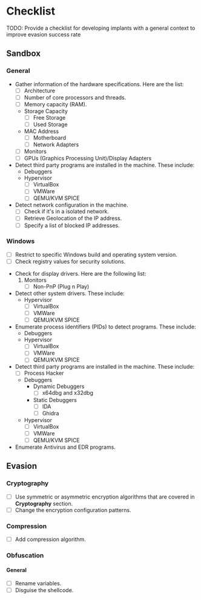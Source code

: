 # Checklist

TODO: Provide a checklist for developing implants with a general context to improve evasion success rate

## Sandbox

### General

- Gather information of the hardware specifications. Here are the list:
	- [ ] Architecture 
	- [ ] Number of core processors and threads.
	- [ ] Memory capacity (RAM).
	- Storage Capacity
		- [ ] Free Storage
		- [ ] Used Storage
	- MAC Address
		- [ ] Motherboard
		- [ ] Network Adapters
	- [ ] Monitors
	- [ ] GPUs (Graphics Processing Unit)/Display Adapters
- Detect third party programs are installed in the machine. These include:
	- Debuggers
	- Hypervisor
		- [ ] VirtualBox
		- [ ] VMWare
		- [ ] QEMU/KVM SPICE
- Detect network configuration in the machine.
	- [ ] Check if it's in a isolated network.
	- [ ] Retrieve Geolocation of the IP address.
	- [ ] Specify a list of blocked IP addresses.
### Windows

- [ ] Restrict to specific Windows build and operating system version.
- [ ] Check registry values for security solutions.
- Check for display drivers. Here are the following list:
	1. Monitors
		- [ ] Non-PnP (Plug n Play)
- Detect other system drivers. These include:
	- Hypervisor
		- [ ] VirtualBox
		- [ ] VMWare
		- [ ] QEMU/KVM SPICE
- Enumerate process identifiers (PIDs) to detect programs. These include:
	- Debuggers
	- Hypervisor
		- [ ] VirtualBox
		- [ ] VMWare
		- [ ] QEMU/KVM SPICE
- Detect third party programs are installed in the machine. These include:
	- [ ] Process Hacker
	- Debuggers
		- Dynamic Debuggers
			- [ ] x64dbg and x32dbg
		- Static Debuggers
			- [ ] IDA
			- [ ] Ghidra
	- Hypervisor
		- [ ] VirtualBox
		- [ ] VMWare
		- [ ] QEMU/KVM SPICE
- Enumerate Antivirus and EDR programs.
## Evasion

### Cryptography

- [ ] Use symmetric or asymmetric encryption algorithms that are covered in **Cryptography** section.
- [ ] Change the encryption configuration patterns.

### Compression

- [ ] Add compression algorithm.

### Obfuscation

#### General

- [ ] Rename variables.
- [ ] Disguise the shellcode.